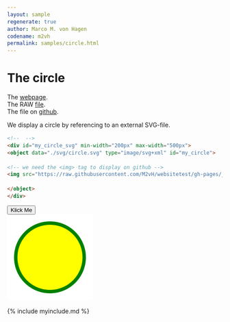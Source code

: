 ```yaml
---
layout: sample
regenerate: true
author: Marco M. von Hagen
codename: m2vh
permalink: samples/circle.html
---
```


# The circle

The [webpage](https://m2vh.github.io/websitetest/samples/circle.html).  
The RAW [file](https://raw.githubusercontent.com/M2vH/websitetest/gh-pages/_samples/svg/circle.svg).  
The file on [github](https://github.com/M2vH/websitetest/blob/gh-pages/_samples/svg/circle.svg).

We display a circle by referencing to an external SVG-file.

```html
<!--  -->
<div id="my_circle_svg" min-width="200px" max-width="500px">
<object data="./svg/circle.svg" type="image/svg+xml" id="my_circle">

<!-- we need the <img> tag to display on github -->
<img src="https://raw.githubusercontent.com/M2vH/websitetest/gh-pages/_samples/svg/circle.svg?sanitize=true">

</object>
</div>

```
<!-- we display the script with <3 from gist -->
<div id="my_circle_script">
<script src="https://gist.github.com/M2vH/49ed98ba53d3c05a3b51ddbb24e6a6b5.js"></script>
</div>

<!-- we need a button -->
<div id="my_button">
<button name="circle_button" onclick="myCircleFunction()">Klick Me</button>
</div>



<div id="my_circle" min-width="200px" max-width="500px">
<!-- we reference to svg in object -->
<object data="./svg/circle.svg" type="image/svg+xml" id="my_circle_svg">

<!-- we need the <img> tag to display on github -->
<img src="https://raw.githubusercontent.com/M2vH/websitetest/gh-pages/_samples/svg/circle.svg?sanitize=true">

</object>
</div>

<!-- invoke inline 
    ToDo: Jekyll external script
    create file _includes/js/myCircleFunction.js
-->

<!-- the inline script
<script>
    function myCircleFunction() {
      var x = document.getElementById("my_circle");
      if (x.style.width === "100%") {
        x.style.width = "50%";
    } else {
        x.style.width = "100%";
    }    
}
  </script>
 -->

<!-- the referenced script -->
<script>
    {% include_relative /js/myCircleFunction.js %}
</script>

<!-- Link to script using relative link -->
<script src="../assets/js/myscript.js" type="text/javascript">
</script>

<!-- START include -->
{% include myinclude.md %}
<!-- END include -->

